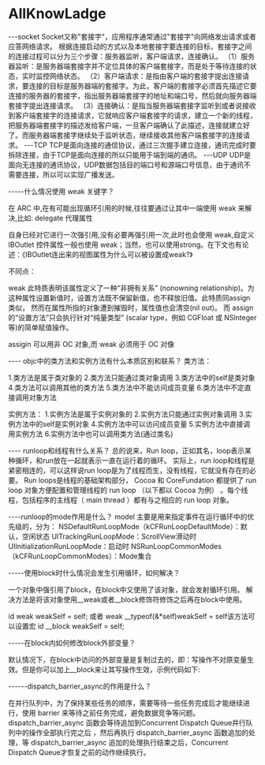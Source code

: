 # AllKnowLadge
---socket
Socket又称"套接字"，应用程序通常通过"套接字"向网络发出请求或者应答网络请求。
根据连接启动的方式以及本地套接字要连接的目标，套接字之间的连接过程可以分为三个步骤：服务器监听，客户端请求，连接确认。
（1）服务器监听：是服务器端套接字并不定位具体的客户端套接字，而是处于等待连接的状态，实时监控网络状态。
（2）客户端请求：是指由客户端的套接字提出连接请求，要连接的目标是服务器端的套接字。为此，客户端的套接字必须首先描述它要连接的服务器的套接字，指出服务器端套接字的地址和端口号，然后就向服务器端套接字提出连接请求。
（3）连接确认：是指当服务器端套接字监听到或者说接收到客户端套接字的连接请求，它就响应客户端套接字的请求，建立一个新的线程，把服务器端套接字的描述发给客户端，一旦客户端确认了此描述，连接就建立好了。而服务器端套接字继续处于监听状态，继续接收其他客户端套接字的连接请求。
---TCP
TCP是面向连接的通信协议，通过三次握手建立连接，通讯完成时要拆除连接，由于TCP是面向连接的所以只能用于端到端的通讯。
---UDP
UDP是面向无连接的通讯协议，UDP数据包括目的端口号和源端口号信息，由于通讯不需要连接，所以可以实现广播发送。

-----什么情况使用 weak 关键字？

在 ARC 中,在有可能出现循环引用的时候,往往要通过让其中一端使用 weak 来解决,比如: delegate 代理属性

自身已经对它进行一次强引用,没有必要再强引用一次,此时也会使用 weak,自定义 IBOutlet 控件属性一般也使用 weak；当然，也可以使用strong。在下文也有论述：《IBOutlet连出来的视图属性为什么可以被设置成weak?》

不同点：

weak 此特质表明该属性定义了一种“非拥有关系” (nonowning relationship)。为这种属性设置新值时，设置方法既不保留新值，也不释放旧值。此特质同assign类似， 然而在属性所指的对象遭到摧毁时，属性值也会清空(nil out)。 而 assign 的“设置方法”只会执行针对“纯量类型” (scalar type，例如 CGFloat 或 NSlnteger 等)的简单赋值操作。

assigin 可以用非 OC 对象,而 weak 必须用于 OC 对像

---- objc中的类方法和实例方法有什么本质区别和联系？
类方法：

1.类方法是属于类对象的
2.类方法只能通过类对象调用
3.类方法中的self是类对象
4.类方法可以调用其他的类方法
5.类方法中不能访问成员变量
6.类方法中不定直接调用对象方法

实例方法：
1.实例方法是属于实例对象的
2.实例方法只能通过实例对象调用
3.实例方法中的self是实例对象
4.实例方法中可以访问成员变量
5.实例方法中直接调用实例方法
6.实例方法中也可以调用类方法(通过类名)

---- runloop和线程有什么关系？
总的说来，Run loop，正如其名，loop表示某种循环，和run放在一起就表示一直在运行着的循环。
实际上，run loop和线程是紧密相连的，可以这样说run loop是为了线程而生，没有线程，它就没有存在的必要。
Run loops是线程的基础架构部分， Cocoa 和 CoreFundation 都提供了 run loop 对象方便配置和管理线程的 run loop （以下都以 Cocoa 为例）
。每个线程，包括程序的主线程（ main thread ）都有与之相应的 run loop 对象。


----runloop的mode作用是什么？
model 主要是用来指定事件在运行循环中的优先级的，分为：
NSDefaultRunLoopMode（kCFRunLoopDefaultMode）：默认，空闲状态
UITrackingRunLoopMode：ScrollView滑动时
UIInitializationRunLoopMode：启动时
NSRunLoopCommonModes（kCFRunLoopCommonModes）：Mode集合

-----使用block时什么情况会发生引用循环，如何解决？

一个对象中强引用了block，在block中又使用了该对象，就会发射循环引用。 解决方法是将该对象使用__weak或者__block修饰符修饰之后再在block中使用。

id weak weakSelf = self; 或者 weak __typeof(&*self)weakSelf = self该方法可以设置宏
id __block weakSelf = self;

-----在block内如何修改block外部变量？

默认情况下，在block中访问的外部变量是复制过去的，即：写操作不对原变量生效。但是你可以加上__block来让其写操作生效，示例代码如下:

------dispatch_barrier_async的作用是什么？

在并行队列中，为了保持某些任务的顺序，需要等待一些任务完成后才能继续进行，使用 barrier 来等待之前任务完成，避免数据竞争等问题。 dispatch_barrier_async 函数会等待追加到Concurrent Dispatch Queue并行队列中的操作全部执行完之后
，然后再执行 dispatch_barrier_async 函数追加的处理，等 dispatch_barrier_async 追加的处理执行结束之后，Concurrent Dispatch Queue才恢复之前的动作继续执行。

















